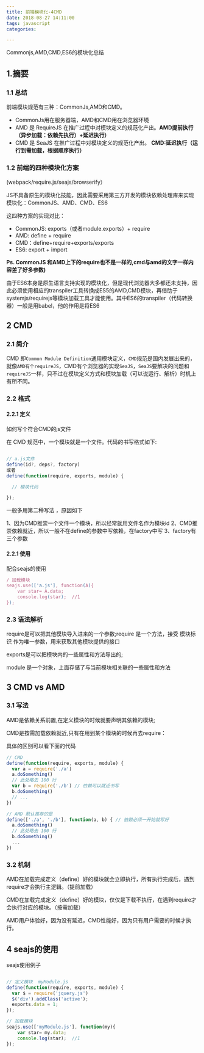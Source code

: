 ```yaml
---
title: 前端模块化-4CMD
date: 2018-08-27 14:11:00
tags: javascript
categories:

---
```

 Commonjs,AMD,CMD,ES6的模块化总结
<!-- more -->


## 1.摘要
### 1.1 总结
    
前端模块规范有三种：CommonJs,AMD和CMD。

- CommonJs用在服务器端，AMD和CMD用在浏览器环境
- AMD 是 RequireJS 在推广过程中对模块定义的规范化产出。**AMD提前执行（异步加载：依赖先执行）+延迟执行）**
- CMD 是 SeaJS 在推广过程中对模块定义的规范化产出。 **CMD:延迟执行（运行到需加载，根据顺序执行）**


### 1.2  前端的四种模块化方案

(webpack/require.js/seajs/browserify）

JS不具备原生的模块化技能，因此需要采用第三方开发的模块依赖处理库来实现模块化：CommonJS、AMD、CMD、ES6

这四种方案的实现对比：

- CommonJS:  exports（或者module.exports）+ require 
- AMD: define + require 
- CMD：define+require+exports/exports 
- ES6: export + import


**Ps. CommonJS 和AMD上下的require也不是一样的,cmd与amd的文字一样内容差了好多参数)**

由于ES6本身是原生语言支持实现的模块化，但是现代浏览器大多都还未支持，因此必须使用相应的transpiler工具转换成ES5的AMD,CMD模块，再借助于systemjs/requirejs等模块加载工具才能使用。其中ES6的transpiler（代码转换器）一般是用babel，他的作用是将ES6


## 2 CMD

### 2.1 简介

CMD 即`Common Module Definition`通用模块定义，`CMD`规范是国内发展出来的，就像`AMD有个requireJS`，CMD有个浏览器的实现`SeaJS`，`SeaJS`要解决的问题和`requireJS`一样，只不过在模块定义方式和模块加载（可以说运行、解析）时机上有所不同。



### 2.2 格式

#### 2.2.1 定义

如何写个符合CMD的js文件

在 CMD 规范中，一个模块就是一个文件。代码的书写格式如下:
```javascript

// a.js文件
define(id?, deps?, factory)
或者
define(function(require, exports, module) {

  // 模块代码

});

```

一般多用第二种写法 ，原因如下

1、因为CMD推崇一个文件一个模块，所以经常就用文件名作为模块id
2、CMD推崇依赖就近，所以一般不在define的参数中写依赖，在factory中写
3、factory有三个参数

#### 2.2.1 使用

配合seajs的使用
```javascript
/ 加载模块
seajs.use(['a.js'], function(A){
    var star= A.data;
    console.log(star);  //1
});
```


### 2.3 语法解析


require是可以把其他模块导入进来的一个参数;require 是一个方法，接受 模块标识 作为唯一参数，用来获取其他模块提供的接口

exports是可以把模块内的一些属性和方法导出的;

module 是一个对象，上面存储了与当前模块相关联的一些属性和方法


## 3 CMD vs AMD

### 3.1 写法

AMD是依赖关系前置,在定义模块的时候就要声明其依赖的模块;

CMD是按需加载依赖就近,只有在用到某个模块的时候再去require：

具体的区别可以看下面的代码

```javascript
// CMD
define(function(require, exports, module) {
  var a = require('./a')
  a.doSomething()
  // 此处略去 100 行
  var b = require('./b') // 依赖可以就近书写
  b.doSomething()
  // ... 
})

```

```javascript
// AMD 默认推荐的是
define(['./a', './b'], function(a, b) { // 依赖必须一开始就写好
  a.doSomething()
  // 此处略去 100 行
  b.doSomething()
  ...
}) 

```



### 3.2 机制

AMD在加载完成定义（define）好的模块就会立即执行，所有执行完成后，遇到require才会执行主逻辑。（提前加载）

CMD在加载完成定义（define）好的模块，仅仅是下载不执行，在遇到require才会执行对应的模块。（按需加载）

AMD用户体验好，因为没有延迟，CMD性能好，因为只有用户需要的时候才执行。


## 4 seajs的使用

seajs使用例子


```javascript

// 定义模块  myModule.js
define(function(require, exports, module) {
  var $ = require('jquery.js')
  $('div').addClass('active');
  exports.data = 1;
});

// 加载模块
seajs.use(['myModule.js'], function(my){
    var star= my.data;
    console.log(star);  //1
});

```